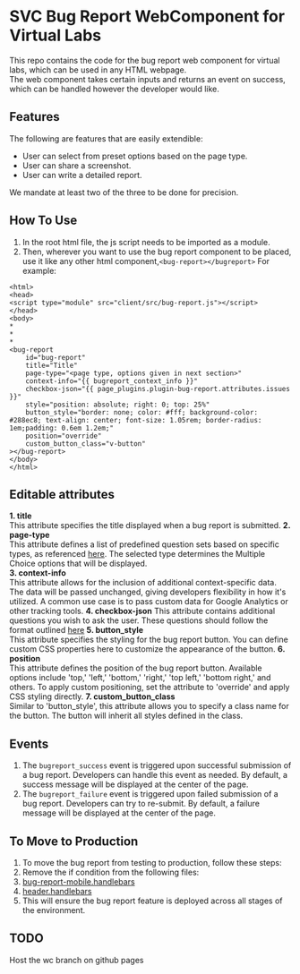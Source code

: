 # SVC Bug Report WebComponent for Virtual Labs
This repo contains the code for the bug report web component for virtual labs, which can be used in any HTML webpage.  
The web component takes certain inputs and returns an event on success, which can be handled however the developer would like.  

## Features
The following are features that are easily extendible:
* User can select from preset options based on the page type.
* User can share a screenshot.
* User can write a detailed report.

We mandate at least two of the three to be done for precision.

## How To Use
1. In the root html file, the js script needs to be imported as a module.
2. Then, wherever you want to use the bug report component to be placed, use it like any other html component,```<bug-report></bugreport>```
For example:
```
<html>
<head>
<script type="module" src="client/src/bug-report.js"></script>
</head>
<body>
*
*
*
<bug-report 
    id="bug-report"
    title="Title"
    page-type="<page type, options given in next section>"
    context-info="{{ bugreport_context_info }}"
    checkbox-json="{{ page_plugins.plugin-bug-report.attributes.issues }}"
    style="position: absolute; right: 0; top: 25%"
    button_style="border: none; color: #fff; background-color: #288ec8; text-align: center; font-size: 1.05rem; border-radius: 1em;padding: 0.6em 1.2em;"
    position="override"
    custom_button_class="v-button"
></bug-report>
</body>
</html>
```

## Editable attributes
**1. title**  
This attribute specifies the title displayed when a bug report is submitted.
**2. page-type**   
This attribute defines a list of predefined question sets based on specific types, as referenced [here](https://github.com/virtual-labs/svc-bug-report/blob/main/questions.json). The selected type determines the Multiple Choice options that will be displayed.  
**3. context-info**   
This attribute allows for the inclusion of additional context-specific data. The data will be passed unchanged, giving developers flexibility in how it's utilized. A common use case is to pass custom data for Google Analytics or other tracking tools.
**4. checkbox-json**
This attribute contains additional questions you wish to ask the user. These questions should follow the format outlined [here](https://github.com/virtual-labs/ph3-lab-mgmt/blob/master/assets_plugins/json/bug-report-questions.js)
**5. button_style**  
This attribute specifies the styling for the bug report button. You can define custom CSS properties here to customize the appearance of the button.
**6. position**  
This attribute defines the position of the bug report button. Available options include 'top,' 'left,' 'bottom,' 'right,' 'top left,' 'bottom right,' and others. To apply custom positioning, set the attribute to 'override' and apply CSS styling directly.
**7. custom_button_class**  
Similar to 'button_style', this attribute allows you to specify a class name for the button. The button will inherit all styles defined in the class.

## Events
1. The ```bugreport_success``` event is triggered upon successful submission of a bug report. Developers can handle this event as needed. By default, a success message will be displayed at the center of the page.
2. The ```bugreport_failure``` event is triggered upon failed submission of a bug report. Developers can try to re-submit. By default, a failure message will be displayed at the center of the page.

## To Move to Production
1. To move the bug report from testing to production, follow these steps:
  1. Remove the if condition from the following files:
   1. [bug-report-mobile.handlebars](https://github.com/virtual-labs/ph3-lab-mgmt/blob/master/exp_build/templates/partials/bug-report-mobile.handlebars)
   2. [header.handlebars](https://github.com/virtual-labs/ph3-lab-mgmt/blob/master/exp_build/templates/partials/header.handlebars#L16)
2. This will ensure the bug report feature is deployed across all stages of the environment.

## TODO
Host the wc branch on github pages